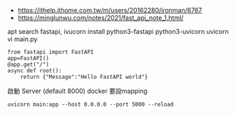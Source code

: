 - https://ithelp.ithome.com.tw/m/users/20162280/ironman/6767
- https://minglunwu.com/notes/2021/fast_api_note_1.html/
 


apt search fastapi, ivucorn
install python3-fastapi python3-uvicorn uvicorn
vi main.py
```
from fastapi import FastAPI
app=FastAPI()
@app.get("/")
async def root():
    return {"Message":"Hello FastAPI world"}
```
啟動 Server (default 8000)  docker 要設mapping
```
uvicorn main:app --host 0.0.0.0 --port 5000 --reload
```

